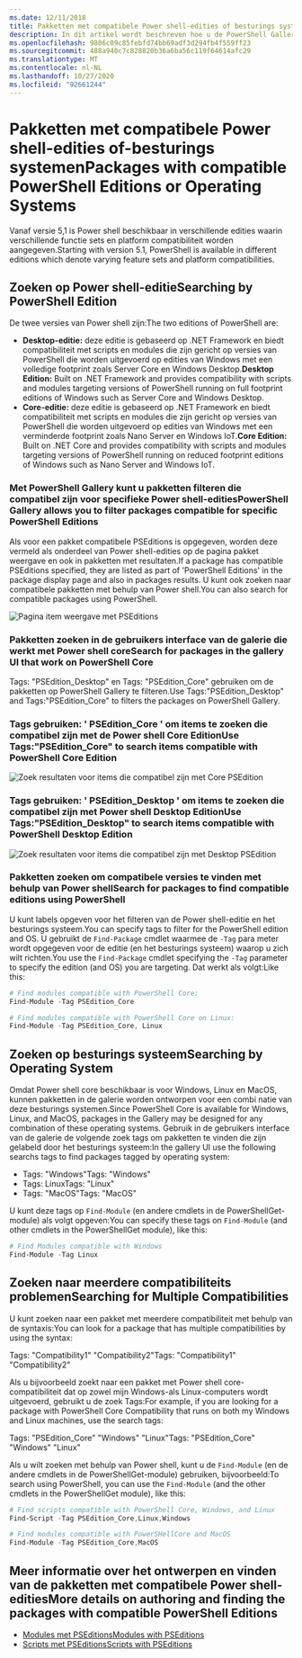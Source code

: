 ```yaml
---
ms.date: 12/11/2018
title: Pakketten met compatibele Power shell-edities of besturings systeem
description: In dit artikel wordt beschreven hoe u de PowerShell Gallery doorzoekt door compatibiliteit met een specifiek platform of andere editie.
ms.openlocfilehash: 9806c09c85febfd74bb69adf3d294fb4f559ff23
ms.sourcegitcommit: 488a940c7c828820b36a6ba56c119f64614afc29
ms.translationtype: MT
ms.contentlocale: nl-NL
ms.lasthandoff: 10/27/2020
ms.locfileid: "92661244"
---
```

# <a name="packages-with-compatible-powershell-editions-or-operating-systems"></a><span data-ttu-id="7df6e-103">Pakketten met compatibele Power shell-edities of-besturings systemen</span><span class="sxs-lookup"><span data-stu-id="7df6e-103">Packages with compatible PowerShell Editions or Operating Systems</span></span>

<span data-ttu-id="7df6e-104">Vanaf versie 5,1 is Power shell beschikbaar in verschillende edities waarin verschillende functie sets en platform compatibiliteit worden aangegeven.</span><span class="sxs-lookup"><span data-stu-id="7df6e-104">Starting with version 5.1, PowerShell is available in different editions which denote varying feature sets and platform compatibilities.</span></span>

## <a name="searching-by-powershell-edition"></a><span data-ttu-id="7df6e-105">Zoeken op Power shell-editie</span><span class="sxs-lookup"><span data-stu-id="7df6e-105">Searching by PowerShell Edition</span></span>

<span data-ttu-id="7df6e-106">De twee versies van Power shell zijn:</span><span class="sxs-lookup"><span data-stu-id="7df6e-106">The two editions of PowerShell are:</span></span>

- <span data-ttu-id="7df6e-107">**Desktop-editie:** deze editie is gebaseerd op .NET Framework en biedt compatibiliteit met scripts en modules die zijn gericht op versies van PowerShell die worden uitgevoerd op edities van Windows met een volledige footprint zoals Server Core en Windows Desktop.</span><span class="sxs-lookup"><span data-stu-id="7df6e-107">**Desktop Edition:** Built on .NET Framework and provides compatibility with scripts and modules targeting versions of PowerShell running on full footprint editions of Windows such as Server Core and Windows Desktop.</span></span>
- <span data-ttu-id="7df6e-108">**Core-editie:** deze editie is gebaseerd op .NET Framework en biedt compatibiliteit met scripts en modules die zijn gericht op versies van PowerShell die worden uitgevoerd op edities van Windows met een verminderde footprint zoals Nano Server en Windows IoT.</span><span class="sxs-lookup"><span data-stu-id="7df6e-108">**Core Edition:** Built on .NET Core and provides compatibility with scripts and modules targeting versions of PowerShell running on reduced footprint editions of Windows such as Nano Server and Windows IoT.</span></span>

### <a name="powershell-gallery-allows-you-to-filter-packages-compatible-for-specific-powershell-editions"></a><span data-ttu-id="7df6e-109">Met PowerShell Gallery kunt u pakketten filteren die compatibel zijn voor specifieke Power shell-edities</span><span class="sxs-lookup"><span data-stu-id="7df6e-109">PowerShell Gallery allows you to filter packages compatible for specific PowerShell Editions</span></span>

<span data-ttu-id="7df6e-110">Als voor een pakket compatibele PSEditions is opgegeven, worden deze vermeld als onderdeel van Power shell-edities op de pagina pakket weergave en ook in pakketten met resultaten.</span><span class="sxs-lookup"><span data-stu-id="7df6e-110">If a package has compatible PSEditions specified, they are listed as part of 'PowerShell Editions' in the package display page and also in packages results.</span></span>
<span data-ttu-id="7df6e-111">U kunt ook zoeken naar compatibele pakketten met behulp van Power shell.</span><span class="sxs-lookup"><span data-stu-id="7df6e-111">You can also search for compatible packages using PowerShell.</span></span>

![Pagina item weergave met PSEditions](media/searching-by-compatibility/packagedisplaypagewithpseditions.PNG)

### <a name="search-for-packages-in-the-gallery-ui-that-work-on-powershell-core"></a><span data-ttu-id="7df6e-113">Pakketten zoeken in de gebruikers interface van de galerie die werkt met Power shell core</span><span class="sxs-lookup"><span data-stu-id="7df6e-113">Search for packages in the gallery UI that work on PowerShell Core</span></span>

<span data-ttu-id="7df6e-114">Tags: "PSEdition_Desktop" en Tags: "PSEdition_Core" gebruiken om de pakketten op PowerShell Gallery te filteren.</span><span class="sxs-lookup"><span data-stu-id="7df6e-114">Use Tags:"PSEdition_Desktop" and Tags:"PSEdition_Core" to filters the packages on PowerShell Gallery.</span></span>

### <a name="use-tagspsedition_core-to-search-items-compatible-with-powershell-core-edition"></a><span data-ttu-id="7df6e-115">Tags gebruiken: ' PSEdition_Core ' om items te zoeken die compatibel zijn met de Power shell Core Edition</span><span class="sxs-lookup"><span data-stu-id="7df6e-115">Use Tags:"PSEdition_Core" to search items compatible with PowerShell Core Edition</span></span>

![Zoek resultaten voor items die compatibel zijn met Core PSEdition](media/searching-by-compatibility/searchresultswithpseditions.PNG)

### <a name="use-tagspsedition_desktop-to-search-items-compatible-with-powershell-desktop-edition"></a><span data-ttu-id="7df6e-117">Tags gebruiken: ' PSEdition_Desktop ' om items te zoeken die compatibel zijn met Power shell Desktop Edition</span><span class="sxs-lookup"><span data-stu-id="7df6e-117">Use Tags:"PSEdition_Desktop" to search items compatible with PowerShell Desktop Edition</span></span>

![Zoek resultaten voor items die compatibel zijn met Desktop PSEdition](media/searching-by-compatibility/searchresultswithpseditionsdesktop.PNG)

### <a name="search-for-packages-to-find-compatible-editions-using-powershell"></a><span data-ttu-id="7df6e-119">Pakketten zoeken om compatibele versies te vinden met behulp van Power shell</span><span class="sxs-lookup"><span data-stu-id="7df6e-119">Search for packages to find compatible editions using PowerShell</span></span>

<span data-ttu-id="7df6e-120">U kunt labels opgeven voor het filteren van de Power shell-editie en het besturings systeem.</span><span class="sxs-lookup"><span data-stu-id="7df6e-120">You can specify tags to filter for the PowerShell edition and OS.</span></span> <span data-ttu-id="7df6e-121">U gebruikt de `Find-Package` cmdlet waarmee de `-Tag` para meter wordt opgegeven voor de editie (en het besturings systeem) waarop u zich wilt richten.</span><span class="sxs-lookup"><span data-stu-id="7df6e-121">You use the `Find-Package` cmdlet specifying the `-Tag` parameter to specify the edition (and OS) you are targeting.</span></span> <span data-ttu-id="7df6e-122">Dat werkt als volgt:</span><span class="sxs-lookup"><span data-stu-id="7df6e-122">Like this:</span></span>

```powershell
# Find modules compatible with PowerShell Core:
Find-Module -Tag PSEdition_Core

# Find modules compatible with PowerShell Core on Linux:
Find-Module -Tag PSEdition_Core, Linux
```

## <a name="searching-by-operating-system"></a><span data-ttu-id="7df6e-123">Zoeken op besturings systeem</span><span class="sxs-lookup"><span data-stu-id="7df6e-123">Searching by Operating System</span></span>

<span data-ttu-id="7df6e-124">Omdat Power shell core beschikbaar is voor Windows, Linux en MacOS, kunnen pakketten in de galerie worden ontworpen voor een combi natie van deze besturings systemen.</span><span class="sxs-lookup"><span data-stu-id="7df6e-124">Since PowerShell Core is available for Windows, Linux, and MacOS, packages in the Gallery may be designed for any combination of these operating systems.</span></span> <span data-ttu-id="7df6e-125">Gebruik in de gebruikers interface van de galerie de volgende zoek tags om pakketten te vinden die zijn gelabeld door het besturings systeem:</span><span class="sxs-lookup"><span data-stu-id="7df6e-125">In the gallery UI use the following searchs tags to find packages tagged by operating system:</span></span>

- <span data-ttu-id="7df6e-126">Tags: "Windows"</span><span class="sxs-lookup"><span data-stu-id="7df6e-126">Tags: "Windows"</span></span>
- <span data-ttu-id="7df6e-127">Tags: Linux</span><span class="sxs-lookup"><span data-stu-id="7df6e-127">Tags: "Linux"</span></span>
- <span data-ttu-id="7df6e-128">Tags: "MacOS"</span><span class="sxs-lookup"><span data-stu-id="7df6e-128">Tags: "MacOS"</span></span>

<span data-ttu-id="7df6e-129">U kunt deze tags op `Find-Module` (en andere cmdlets in de PowerShellGet-module) als volgt opgeven:</span><span class="sxs-lookup"><span data-stu-id="7df6e-129">You can specify these tags on `Find-Module` (and other cmdlets in the PowerShellGet module), like this:</span></span>

```powershell
# Find Modules compatible with Windows
Find-Module -Tag Linux
```

## <a name="searching-for-multiple-compatibilities"></a><span data-ttu-id="7df6e-130">Zoeken naar meerdere compatibiliteits problemen</span><span class="sxs-lookup"><span data-stu-id="7df6e-130">Searching for Multiple Compatibilities</span></span>

<span data-ttu-id="7df6e-131">U kunt zoeken naar een pakket met meerdere compatibiliteit met behulp van de syntaxis:</span><span class="sxs-lookup"><span data-stu-id="7df6e-131">You can look for a package that has multiple compatibilities by using the syntax:</span></span>

<span data-ttu-id="7df6e-132">Tags: "Compatibility1" "Compatibility2"</span><span class="sxs-lookup"><span data-stu-id="7df6e-132">Tags: "Compatibility1" "Compatibility2"</span></span>

<span data-ttu-id="7df6e-133">Als u bijvoorbeeld zoekt naar een pakket met Power shell core-compatibiliteit dat op zowel mijn Windows-als Linux-computers wordt uitgevoerd, gebruikt u de zoek Tags:</span><span class="sxs-lookup"><span data-stu-id="7df6e-133">For example, if you are looking for a package with PowerShell Core Compatibility that runs on both my Windows and Linux machines, use the search tags:</span></span>

<span data-ttu-id="7df6e-134">Tags: "PSEdition_Core" "Windows" "Linux"</span><span class="sxs-lookup"><span data-stu-id="7df6e-134">Tags: "PSEdition_Core" "Windows" "Linux"</span></span>

<span data-ttu-id="7df6e-135">Als u wilt zoeken met behulp van Power shell, kunt u de `Find-Module` (en de andere cmdlets in de PowerShellGet-module) gebruiken, bijvoorbeeld:</span><span class="sxs-lookup"><span data-stu-id="7df6e-135">To search using PowerShell, you can use the `Find-Module` (and the other cmdlets in the PowerShellGet module), like this:</span></span>

```powershell
# Find scripts compatible with PowerShell Core, Windows, and Linux
Find-Script -Tag PSEdition_Core,Linux,Windows

# Find modules compatible with PowerSHellCore and MacOS
Find-Module -Tag PSEdition_Core,MacOS
```

## <a name="more-details-on-authoring-and-finding-the-packages-with-compatible-powershell-editions"></a><span data-ttu-id="7df6e-136">Meer informatie over het ontwerpen en vinden van de pakketten met compatibele Power shell-edities</span><span class="sxs-lookup"><span data-stu-id="7df6e-136">More details on authoring and finding the packages with compatible PowerShell Editions</span></span>

- [<span data-ttu-id="7df6e-137">Modules met PSEditions</span><span class="sxs-lookup"><span data-stu-id="7df6e-137">Modules with PSEditions</span></span>](../../concepts/module-psedition-support.md)
- [<span data-ttu-id="7df6e-138">Scripts met PSEditions</span><span class="sxs-lookup"><span data-stu-id="7df6e-138">Scripts with PSEditions</span></span>](../../concepts/script-psedition-support.md)
